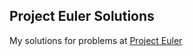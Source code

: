 ## Project Euler Solutions

My solutions for problems at [Project Euler](https://projecteuler.net)

